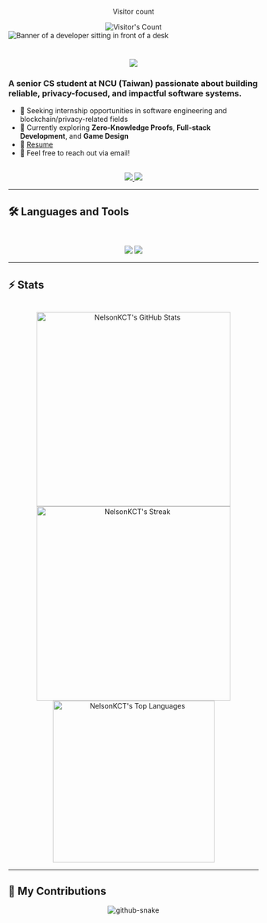 <div align="center"> 
  <p>Visitor count</p>
  <img src="https://profile-counter.glitch.me/NelsonKCT/count.svg" alt="Visitor's Count" />
</div>

<img src="https://github.com/NelsonKCT/NelsonKCT/blob/main/software-developer.png" alt="Banner of a developer sitting in front of a desk">

<h1 align="center">
    <img src="https://readme-typing-svg.herokuapp.com/?font=Inter&size=48&center=true&vCenter=true&width=600&height=70&color=4493F8&duration=4000&lines=Hi+There!+👋;+I'm+Kuo+Chien+Ting!;" />
</h1>

### A senior CS student at NCU (Taiwan) passionate about building reliable, privacy-focused, and impactful software systems.

- 🎯 Seeking internship opportunities in software engineering and blockchain/privacy-related fields
- 🧠 Currently exploring **Zero-Knowledge Proofs**, **Full-stack Development**, and **Game Design**
- 📄 [Resume](https://github.com/NelsonKCT/NelsonKCT/blob/main/resume.pdf)
- 💬 Feel free to reach out via email!

<br>

<div align="center">
  <a href="mailto:nelsonkuo0430@gmail.com">
    <img src="https://img.shields.io/badge/Gmail-nelsonkuo0430@gmail.com-D14836?style=for-the-badge&logo=gmail&logoColor=white" />
  </a>
  <a href="https://github.com/NelsonKCT">
    <img src="https://img.shields.io/badge/GitHub-NelsonKCT-181717?style=for-the-badge&logo=github" />
  </a>
</div>

<hr>

## 🛠️ Languages and Tools

<br>

<p align="center">
  <img src="https://skillicons.dev/icons?i=cpp,python,ts,nodejs,react,nextjs,rust,mongodb,firebase" />
  <img src="https://skillicons.dev/icons?i=html,css,tailwind,figma,docker,git,vscode,unity" />
</p>

<hr>

## ⚡️ Stats

<br>

<div align="center">
  <img width=390 src="https://github-readme-stats.vercel.app/api?username=NelsonKCT&theme=transparent&count_private=true&show_icons=true&rank_icon=github&locale=en" alt="NelsonKCT's GitHub Stats" />
  <img width=390 src="https://github-readme-streak-stats.herokuapp.com/?user=NelsonKCT&theme=transparent&count_private=true&border_radius=10&locale=en" alt="NelsonKCT's Streak" />
  <img width=325 src="https://github-readme-stats.vercel.app/api/top-langs?username=NelsonKCT&theme=transparent&layout=donut&hide=css&langs_count=8&border_radius=10&show_icons=true&locale=en" alt="NelsonKCT's Top Languages" />
</div>

<hr>

## 🐍 My Contributions

<div align="center">
  <picture>
    <source media="(prefers-color-scheme: dark)" srcset="https://raw.githubusercontent.com/NelsonKCT/NelsonKCT/output/github-contribution-grid-snake-dark.svg" />
    <source media="(prefers-color-scheme: light)" srcset="https://raw.githubusercontent.com/NelsonKCT/NelsonKCT/output/github-contribution-grid-snake.svg" />
    <img alt="github-snake" src="https://raw.githubusercontent.com/NelsonKCT/NelsonKCT/output/github-contribution-grid-snake.svg" />
  </picture>
</div>
